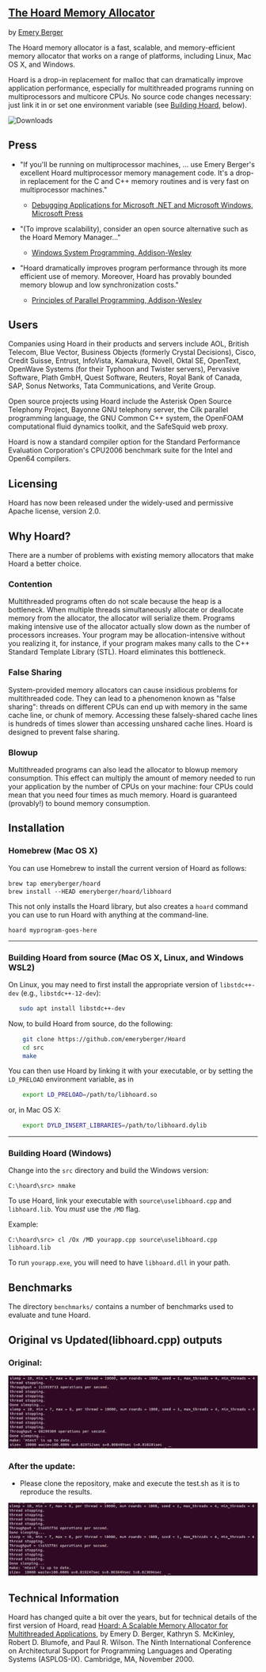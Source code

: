 
[The Hoard Memory Allocator](http://www.hoard.org)
--------------------------

by [Emery Berger](http://www.emeryberger.org)

The Hoard memory allocator is a fast, scalable, and memory-efficient
memory allocator that works on a range of platforms, including Linux,
Mac OS X, and Windows.

Hoard is a drop-in replacement for malloc that can dramatically
improve application performance, especially for multithreaded programs
running on multiprocessors and multicore CPUs. No source code changes
necessary: just link it in or set one environment variable (see
[Building Hoard](#building-hoard-unixmac), below).

![Downloads](https://img.shields.io/github/downloads/emeryberger/Hoard/total)

Press
-----

*   "If you'll be running on multiprocessor machines, ... use Emery
Berger's excellent Hoard multiprocessor memory management code. It's a
drop-in replacement for the C and C++ memory routines and is very fast
on multiprocessor machines."

    * [Debugging Applications for Microsoft .NET and Microsoft Windows, Microsoft Press](http://www.microsoft.com/mspress/books/5822.aspx)

*   "(To improve scalability), consider an open source alternative such as
the Hoard Memory Manager..."

    * [Windows System Programming, Addison-Wesley](http://www.amazon.com/Windows-Programming-Addison-Wesley-Microsoft-Technology/dp/0321657748/)

*   "Hoard dramatically improves program performance through its more
efficient use of memory. Moreover, Hoard has provably bounded memory
blowup and low synchronization costs."

    * [Principles of Parallel Programming, Addison-Wesley](http://www.amazon.com/Principles-Parallel-Programming-Calvin-Lin/dp/0321487907/)

Users
-----

Companies using Hoard in their products and servers include AOL,
British Telecom, Blue Vector, Business Objects (formerly Crystal
Decisions), Cisco, Credit Suisse, Entrust, InfoVista, Kamakura,
Novell, Oktal SE, OpenText, OpenWave Systems (for their Typhoon and
Twister servers), Pervasive Software, Plath GmbH, Quest Software,
Reuters, Royal Bank of Canada, SAP, Sonus Networks, Tata
Communications, and Verite Group.

Open source projects using Hoard include the Asterisk Open Source
Telephony Project, Bayonne GNU telephony server, the Cilk parallel
programming language, the GNU Common C++ system, the OpenFOAM
computational fluid dynamics toolkit, and the SafeSquid web proxy.

Hoard is now a standard compiler option for the Standard Performance
Evaluation Corporation's CPU2006 benchmark suite for the Intel and
Open64 compilers.

Licensing
---------

Hoard has now been released under the widely-used and permissive
Apache license, version 2.0.


Why Hoard?
----------

There are a number of problems with existing memory allocators that
make Hoard a better choice.

### Contention ###


Multithreaded programs often do not scale because the heap is a
bottleneck. When multiple threads simultaneously allocate or
deallocate memory from the allocator, the allocator will serialize
them. Programs making intensive use of the allocator actually slow
down as the number of processors increases. Your program may be
allocation-intensive without you realizing it, for instance, if your
program makes many calls to the C++ Standard Template Library (STL). Hoard eliminates this bottleneck.

### False Sharing ###

System-provided memory allocators can cause insidious problems for multithreaded code. They can
lead to a phenomenon known as "false sharing": threads on different CPUs
can end up with memory in the same cache line, or chunk of
memory. Accessing these falsely-shared cache lines is hundreds of
times slower than accessing unshared cache lines. Hoard is designed to prevent false sharing.

### Blowup ###

Multithreaded programs can also lead the allocator to blowup memory
consumption. This effect can multiply the amount of memory needed to
run your application by the number of CPUs on your machine: four CPUs
could mean that you need four times as much memory. Hoard is guaranteed (provably!) to bound memory consumption.


## Installation

### Homebrew (Mac OS X)

You can use Homebrew to install the current version of Hoard as follows:

    brew tap emeryberger/hoard
    brew install --HEAD emeryberger/hoard/libhoard

This not only installs the Hoard library, but also creates a `hoard` command you can use to run Hoard with anything at the command-line.

    hoard myprogram-goes-here

-------------------------
### Building Hoard from source (Mac OS X, Linux, and Windows WSL2)

On Linux, you may need to first install the appropriate version of `libstdc++-dev` (e.g., `libstdc++-12-dev`):

```bash
   sudo apt install libstdc++-dev
```

Now, to build Hoard from source, do the following:

```bash
    git clone https://github.com/emeryberger/Hoard
    cd src
    make
```

You can then use Hoard by linking it with your executable, or
by setting the `LD_PRELOAD` environment variable, as in

```bash
    export LD_PRELOAD=/path/to/libhoard.so
```

or, in Mac OS X:

```bash
    export DYLD_INSERT_LIBRARIES=/path/to/libhoard.dylib
```
------------------------
### Building Hoard (Windows)

Change into the `src` directory and build the Windows version:

    C:\hoard\src> nmake

To use Hoard, link your executable with `source\uselibhoard.cpp` and `libhoard.lib`.
You *must* use the `/MD` flag.

Example:

    C:\hoard\src> cl /Ox /MD yourapp.cpp source\uselibhoard.cpp libhoard.lib

To run `yourapp.exe`, you will need to have `libhoard.dll` in your path.

Benchmarks
----------

The directory `benchmarks/` contains a number of benchmarks used to
evaluate and tune Hoard.

Original vs Updated(libhoard.cpp) outputs
----------

### Original:

![original](src/original.png)

### After the update:

* Please clone the repository, make and execute the test.sh as it is to reproduce the results.

![update](src/updated.png)

Technical Information
---------------------

Hoard has changed quite a bit over the years, but for technical details of the first version of Hoard, read [Hoard: A
Scalable Memory Allocator for Multithreaded Applications](http://dl.acm.org/citation.cfm?id=379232),
by Emery D. Berger, Kathryn S. McKinley, Robert D. Blumofe, and Paul
R. Wilson. The Ninth International Conference on Architectural Support
for Programming Languages and Operating Systems
(ASPLOS-IX). Cambridge, MA, November 2000.

